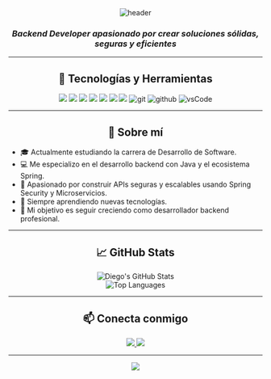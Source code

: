 <!-- README.md -->
<div align="center">
  <img src="https://capsule-render.vercel.app/api?type=waving&color=0:0f2027,50:203a43,100:2c5364&height=200&section=header&text=Hola,%20soy%20Diego%20Minaya&fontSize=40&fontColor=ffffff" alt="header"/>
</div>

<div align="center">
  <h3><em>Backend Developer apasionado por crear soluciones sólidas, seguras y eficientes</em></h3>
</div>

---

<div align="center">
  <h2>🚀 Tecnologías y Herramientas</h2>
</div>

<p align="center">
  <img src="https://img.shields.io/badge/Java-ED8B00?style=for-the-badge&logo=java&logoColor=white"/>
  <img src="https://img.shields.io/badge/Spring%20Boot-6DB33F?style=for-the-badge&logo=springboot&logoColor=white"/>
  <img src="https://img.shields.io/badge/Spring%20Security-6DB33F?style=for-the-badge&logo=springsecurity&logoColor=white"/>
  <img src="https://img.shields.io/badge/MySQL-005C84?style=for-the-badge&logo=mysql&logoColor=white"/>
  <img src="https://img.shields.io/badge/MongoDB-47A248?style=for-the-badge&logo=mongodb&logoColor=white"/>
  <img src="https://img.shields.io/badge/React-20232A?style=for-the-badge&logo=react&logoColor=61DAFB"/>
  <img src="https://img.shields.io/badge/Microservicios-00BFFF?style=for-the-badge"/>
  <img src="https://img.shields.io/badge/git-F05032.svg?style=for-the-badge&logo=git&logoColor=white" alt="git"/>
  <img src="https://img.shields.io/badge/github-181717.svg?style=for-the-badge&logo=github&logoColor=white" alt="github" />
  <img src="https://img.shields.io/badge/vscode-007ACC.svg?style=for-the-badge&logo=visualstudiocode&logoColor=white" alt="vsCode"/> 
</p>

---

<div align="center">
  <h2>🎯 Sobre mí</h2>
</div>

<ul>
  <li>🎓 Actualmente estudiando la carrera de Desarrollo de Software.</li>
  <li>💻 Me especializo en el desarrollo backend con Java y el ecosistema Spring.</li>
  <li>🔐 Apasionado por construir APIs seguras y escalables usando Spring Security y Microservicios.</li>
  <li>🌱 Siempre aprendiendo nuevas tecnologías.</li>
  <li>🎯 Mi objetivo es seguir creciendo como desarrollador backend profesional.</li>
</ul>

---

<div align="center">
  <h2>📈 GitHub Stats</h2>
</div>

<p align="center">
  <img src="https://github-readme-stats.vercel.app/api?username=eldone1&show_icons=true&theme=tokyonight" alt="Diego's GitHub Stats"/>
  <br/>
  <img src="https://github-readme-stats.vercel.app/api/top-langs/?username=diego-m&layout=compact&theme=tokyonight" alt="Top Languages"/>
</p>

---

<div align="center">
  <h2>📫 Conecta conmigo</h2>
</div>

<p align="center">
  <a href="https://www.linkedin.com/in/diegoame" target="_blank">
    <img src="https://img.shields.io/badge/LinkedIn-0077B5?style=for-the-badge&logo=linkedin&logoColor=white"/>
  </a>
  <a href="mailto:diego.dme966@gmail.com">
    <img src="https://img.shields.io/badge/Email-D14836?style=for-the-badge&logo=gmail&logoColor=white"/>
  </a>
</p>

---

<div align="center">
  <img src="https://capsule-render.vercel.app/api?type=waving&color=0:0f2027,50:203a43,100:2c5364&height=120&section=footer"/>
</div>

